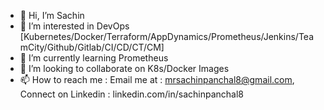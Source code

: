 - 👋 Hi, I’m Sachin
- 👀 I’m interested in DevOps [Kubernetes/Docker/Terraform/AppDynamics/Prometheus/Jenkins/TeamCity/Github/Gitlab/CI/CD/CT/CM]
- 🌱 I’m currently learning Prometheus
- 💞️ I’m looking to collaborate on K8s/Docker Images
- 📫 How to reach me : Email me at : mrsachinpanchal8@gmail.com, Connect on Linkedin : linkedin.com/in/sachinpanchal8

<!---
sachin08/sachin08 is a ✨ special ✨ repository because its `README.md` (this file) appears on your GitHub profile.
You can click the Preview link to take a look at your changes.
--->
